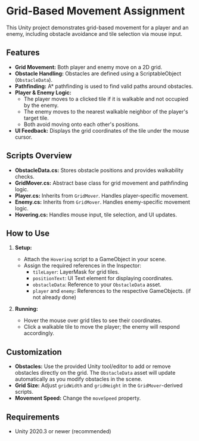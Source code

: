 # Grid-Based Movement Assignment

This Unity project demonstrates grid-based movement for a player and an enemy, including obstacle avoidance and tile selection via mouse input.

## Features

- **Grid Movement:** Both player and enemy move on a 2D grid.
- **Obstacle Handling:** Obstacles are defined using a ScriptableObject (`ObstacleData`).
- **Pathfinding:** A* pathfinding is used to find valid paths around obstacles.
- **Player & Enemy Logic:**
  - The player moves to a clicked tile if it is walkable and not occupied by the enemy.
  - The enemy moves to the nearest walkable neighbor of the player's target tile.
  - Both avoid moving onto each other's positions.
- **UI Feedback:** Displays the grid coordinates of the tile under the mouse cursor.

## Scripts Overview

- **ObstacleData.cs:** Stores obstacle positions and provides walkability checks.
- **GridMover.cs:** Abstract base class for grid movement and pathfinding logic.
- **Player.cs:** Inherits from `GridMover`. Handles player-specific movement.
- **Enemy.cs:** Inherits from `GridMover`. Handles enemy-specific movement logic.
- **Hovering.cs:** Handles mouse input, tile selection, and UI updates.

## How to Use

1. **Setup:**
   - Attach the `Hovering` script to a GameObject in your scene.
   - Assign the required references in the Inspector:
     - `tileLayer`: LayerMask for grid tiles.
     - `positionText`: UI Text element for displaying coordinates.
     - `obstacleData`: Reference to your `ObstacleData` asset.
     - `player` and `enemy`: References to the respective GameObjects.
(if not already done)

2. **Running:**
   - Hover the mouse over grid tiles to see their coordinates.
   - Click a walkable tile to move the player; the enemy will respond accordingly.

## Customization

- **Obstacles:** Use the provided Unity tool/editor to add or remove obstacles directly on the grid. The `ObstacleData` asset will update automatically as you modify obstacles in the scene.
- **Grid Size:** Adjust `gridWidth` and `gridHeight` in the `GridMover`-derived scripts.
- **Movement Speed:** Change the `moveSpeed` property.

## Requirements

- Unity 2020.3 or newer (recommended)
